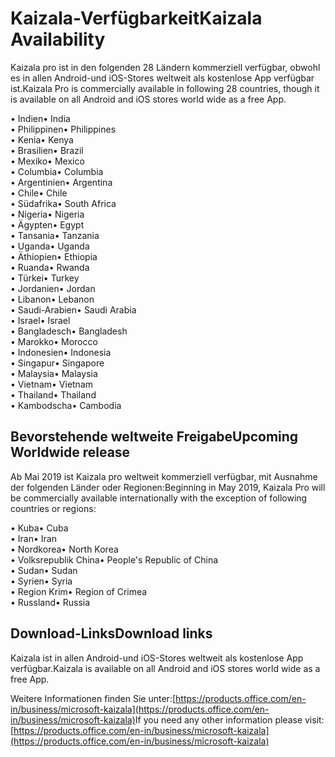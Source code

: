# <a name="kaizala-availability"></a><span data-ttu-id="1da1a-101">Kaizala-Verfügbarkeit</span><span class="sxs-lookup"><span data-stu-id="1da1a-101">Kaizala Availability</span></span> 
<span data-ttu-id="1da1a-102">Kaizala pro ist in den folgenden 28 Ländern kommerziell verfügbar, obwohl es in allen Android-und iOS-Stores weltweit als ﻿kostenlose App verfügbar ist.</span><span class="sxs-lookup"><span data-stu-id="1da1a-102">Kaizala Pro is commercially available in following 28 countries, though it is available on all Android and iOS stores world wide as a free App.</span></span> 

<span data-ttu-id="1da1a-103">• Indien</span><span class="sxs-lookup"><span data-stu-id="1da1a-103">•   India</span></span>
<br>
<span data-ttu-id="1da1a-104">• Philippinen</span><span class="sxs-lookup"><span data-stu-id="1da1a-104">•   Philippines</span></span>
<br>
<span data-ttu-id="1da1a-105">• Kenia</span><span class="sxs-lookup"><span data-stu-id="1da1a-105">•   Kenya</span></span>
<br>
<span data-ttu-id="1da1a-106">• Brasilien</span><span class="sxs-lookup"><span data-stu-id="1da1a-106">•   Brazil</span></span>
<br>
<span data-ttu-id="1da1a-107">• Mexiko</span><span class="sxs-lookup"><span data-stu-id="1da1a-107">• Mexico</span></span>
<br>
<span data-ttu-id="1da1a-108">• Columbia</span><span class="sxs-lookup"><span data-stu-id="1da1a-108">• Columbia</span></span>
<br>
<span data-ttu-id="1da1a-109">• Argentinien</span><span class="sxs-lookup"><span data-stu-id="1da1a-109">• Argentina</span></span>
<br>
<span data-ttu-id="1da1a-110">• Chile</span><span class="sxs-lookup"><span data-stu-id="1da1a-110">• Chile</span></span>
<br>
<span data-ttu-id="1da1a-111">• Südafrika</span><span class="sxs-lookup"><span data-stu-id="1da1a-111">• South Africa</span></span>
<br>
<span data-ttu-id="1da1a-112">• Nigeria</span><span class="sxs-lookup"><span data-stu-id="1da1a-112">• Nigeria</span></span>
<br>
<span data-ttu-id="1da1a-113">• Ägypten</span><span class="sxs-lookup"><span data-stu-id="1da1a-113">• Egypt</span></span>
<br>
<span data-ttu-id="1da1a-114">• Tansania</span><span class="sxs-lookup"><span data-stu-id="1da1a-114">• Tanzania</span></span>
<br>
<span data-ttu-id="1da1a-115">• Uganda</span><span class="sxs-lookup"><span data-stu-id="1da1a-115">• Uganda</span></span>
<br>
<span data-ttu-id="1da1a-116">• Äthiopien</span><span class="sxs-lookup"><span data-stu-id="1da1a-116">• Ethiopia</span></span>
<br>
<span data-ttu-id="1da1a-117">• Ruanda</span><span class="sxs-lookup"><span data-stu-id="1da1a-117">• Rwanda</span></span>
<br>
<span data-ttu-id="1da1a-118">• Türkei</span><span class="sxs-lookup"><span data-stu-id="1da1a-118">• Turkey</span></span>
<br>
<span data-ttu-id="1da1a-119">• Jordanien</span><span class="sxs-lookup"><span data-stu-id="1da1a-119">• Jordan</span></span>
<br>
<span data-ttu-id="1da1a-120">• Libanon</span><span class="sxs-lookup"><span data-stu-id="1da1a-120">• Lebanon</span></span>
<br>
<span data-ttu-id="1da1a-121">• Saudi-Arabien</span><span class="sxs-lookup"><span data-stu-id="1da1a-121">• Saudi Arabia</span></span>
<br>
<span data-ttu-id="1da1a-122">• Israel</span><span class="sxs-lookup"><span data-stu-id="1da1a-122">• Israel</span></span>
<br>
<span data-ttu-id="1da1a-123">• Bangladesch</span><span class="sxs-lookup"><span data-stu-id="1da1a-123">• Bangladesh</span></span>
<br>
<span data-ttu-id="1da1a-124">• Marokko</span><span class="sxs-lookup"><span data-stu-id="1da1a-124">• Morocco</span></span>
<br>
<span data-ttu-id="1da1a-125">• Indonesien</span><span class="sxs-lookup"><span data-stu-id="1da1a-125">• Indonesia</span></span>
<br>
<span data-ttu-id="1da1a-126">• Singapur</span><span class="sxs-lookup"><span data-stu-id="1da1a-126">• Singapore</span></span>
<br>
<span data-ttu-id="1da1a-127">• Malaysia</span><span class="sxs-lookup"><span data-stu-id="1da1a-127">• Malaysia</span></span>
<br>
<span data-ttu-id="1da1a-128">• Vietnam</span><span class="sxs-lookup"><span data-stu-id="1da1a-128">• Vietnam</span></span>
<br>
<span data-ttu-id="1da1a-129">• Thailand</span><span class="sxs-lookup"><span data-stu-id="1da1a-129">• Thailand</span></span>
<br>
<span data-ttu-id="1da1a-130">• Kambodscha</span><span class="sxs-lookup"><span data-stu-id="1da1a-130">• Cambodia</span></span>

## <a name="upcoming-worldwide-release"></a><span data-ttu-id="1da1a-131">Bevorstehende weltweite Freigabe</span><span class="sxs-lookup"><span data-stu-id="1da1a-131">Upcoming Worldwide release</span></span>

<span data-ttu-id="1da1a-132">Ab Mai 2019 ist Kaizala pro weltweit kommerziell verfügbar, mit Ausnahme der folgenden Länder oder Regionen:</span><span class="sxs-lookup"><span data-stu-id="1da1a-132">Beginning in May 2019, Kaizala Pro will be commercially available internationally with the exception of following countries or regions:</span></span>

<span data-ttu-id="1da1a-133">• Kuba</span><span class="sxs-lookup"><span data-stu-id="1da1a-133">• Cuba</span></span>
<br>
<span data-ttu-id="1da1a-134">• Iran</span><span class="sxs-lookup"><span data-stu-id="1da1a-134">• Iran</span></span>
<br>
<span data-ttu-id="1da1a-135">• Nordkorea</span><span class="sxs-lookup"><span data-stu-id="1da1a-135">• North Korea</span></span>
<br>
<span data-ttu-id="1da1a-136">• Volksrepublik China</span><span class="sxs-lookup"><span data-stu-id="1da1a-136">• People's Republic of China</span></span>
<br>
<span data-ttu-id="1da1a-137">• Sudan</span><span class="sxs-lookup"><span data-stu-id="1da1a-137">• Sudan</span></span>
<br>
<span data-ttu-id="1da1a-138">• Syrien</span><span class="sxs-lookup"><span data-stu-id="1da1a-138">• Syria</span></span>
<br>
<span data-ttu-id="1da1a-139">• Region Krim</span><span class="sxs-lookup"><span data-stu-id="1da1a-139">• Region of Crimea</span></span>
<br>
<span data-ttu-id="1da1a-140">• Russland</span><span class="sxs-lookup"><span data-stu-id="1da1a-140">• Russia</span></span>
<br>

## <a name="download-links"></a><span data-ttu-id="1da1a-141">Download-Links</span><span class="sxs-lookup"><span data-stu-id="1da1a-141">Download links</span></span>

<span data-ttu-id="1da1a-142">Kaizala ist in allen Android-und iOS-Stores weltweit als ﻿kostenlose App verfügbar.</span><span class="sxs-lookup"><span data-stu-id="1da1a-142">Kaizala is available on all Android and iOS stores world wide as a free App.</span></span>

<span data-ttu-id="1da1a-143">Weitere Informationen finden Sie unter:[https://products.office.com/en-in/business/microsoft-kaizala](https://products.office.com/en-in/business/microsoft-kaizala)</span><span class="sxs-lookup"><span data-stu-id="1da1a-143">If you need any other information please visit: [https://products.office.com/en-in/business/microsoft-kaizala](https://products.office.com/en-in/business/microsoft-kaizala)</span></span>
